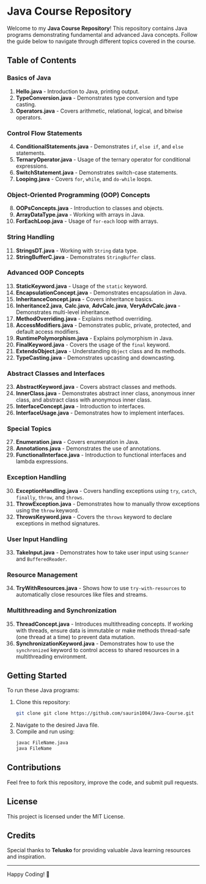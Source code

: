 # Java Course Repository

Welcome to my **Java Course Repository**! This repository contains Java programs demonstrating fundamental and advanced Java concepts. Follow the guide below to navigate through different topics covered in the course.

## Table of Contents

### Basics of Java
1. **Hello.java** - Introduction to Java, printing output.
2. **TypeConversion.java** - Demonstrates type conversion and type casting.
3. **Operators.java** - Covers arithmetic, relational, logical, and bitwise operators.

### Control Flow Statements
4. **ConditionalStatements.java** - Demonstrates `if`, `else if`, and `else` statements.
5. **TernaryOperator.java** - Usage of the ternary operator for conditional expressions.
6. **SwitchStatement.java** - Demonstrates switch-case statements.
7. **Looping.java** - Covers `for`, `while`, and `do-while` loops.

### Object-Oriented Programming (OOP) Concepts
8. **OOPsConcepts.java** - Introduction to classes and objects.
9. **ArrayDataType.java** - Working with arrays in Java.
10. **ForEachLoop.java** - Usage of `for-each` loop with arrays.

### String Handling
11. **StringsDT.java** - Working with `String` data type.
12. **StringBufferC.java** - Demonstrates `StringBuffer` class.

### Advanced OOP Concepts
13. **StaticKeyword.java** - Usage of the `static` keyword.
14. **EncapsulationConcept.java** - Demonstrates encapsulation in Java.
15. **InheritanceConcept.java** - Covers inheritance basics.
16. **Inheritance2.java**, **Calc.java**, **AdvCalc.java**, **VeryAdvCalc.java** - Demonstrates multi-level inheritance.
17. **MethodOverriding.java** - Explains method overriding.
18. **AccessModifiers.java** - Demonstrates public, private, protected, and default access modifiers.
19. **RuntimePolymorphism.java** - Explains polymorphism in Java.
20. **FinalKeyword.java** - Covers the usage of the `final` keyword.
21. **ExtendsObject.java** - Understanding `Object` class and its methods.
22. **TypeCasting.java** - Demonstrates upcasting and downcasting.

### Abstract Classes and Interfaces
23. **AbstractKeyword.java** - Covers abstract classes and methods.
24. **InnerClass.java** - Demonstrates abstract inner class, anonymous inner class, and abstract class with anonymous inner class.
25. **InterfaceConcept.java** - Introduction to interfaces.
26. **InterfaceUsage.java** - Demonstrates how to implement interfaces.

### Special Topics
27. **Enumeration.java** - Covers enumeration in Java.
28. **Annotations.java** - Demonstrates the use of annotations.
29. **FunctionalInterface.java** - Introduction to functional interfaces and lambda expressions.

### Exception Handling
30. **ExceptionHandling.java** - Covers handling exceptions using `try`, `catch`, `finally`, `throw`, and `throws`.
31. **ThrowException.java** - Demonstrates how to manually throw exceptions using the `throw` keyword.
32. **ThrowsKeyword.java** - Covers the `throws` keyword to declare exceptions in method signatures.

### User Input Handling
33. **TakeInput.java** - Demonstrates how to take user input using `Scanner` and `BufferedReader`.

### Resource Management
34. **TryWithResources.java** - Shows how to use `try-with-resources` to automatically close resources like files and streams.

### Multithreading and Synchronization
35. **ThreadConcept.java** - Introduces multithreading concepts. If working with threads, ensure data is immutable or make methods thread-safe (one thread at a time) to prevent data mutation.
36. **SynchronizationKeyword.java** - Demonstrates how to use the `synchronized` keyword to control access to shared resources in a multithreading environment.


## Getting Started
To run these Java programs:
1. Clone this repository:
   ```sh
   git clone git clone https://github.com/saurin1004/Java-Course.git
   ```
2. Navigate to the desired Java file.
3. Compile and run using:
   ```sh
   javac FileName.java
   java FileName
   ```

## Contributions
Feel free to fork this repository, improve the code, and submit pull requests.

## License
This project is licensed under the MIT License.

## Credits
Special thanks to **Telusko** for providing valuable Java learning resources and inspiration.

---
Happy Coding! 🚀


